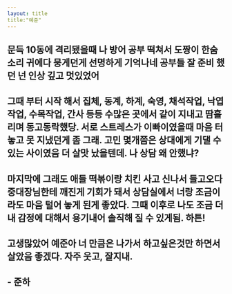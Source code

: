 ```yaml
---
layout: title
title:"예준"
---
```




## 문득 10동에 격리됐을때 나 방어 공부 떡쳐서 도짱이 한숨소리 귀에다 뭉게던게 선명하게 기억나네 공부들 잘 준비 했던 넌 인상 깊고 멋있었어

## 그때 부터 시작 해서 집체, 동계, 하계, 숙영, 채석작업, 낙엽작업, 수목작업, 간사 등등 수많은 곳에서 같이 지내고 땀흘리며 동고동락했당. 서로 스트레스가 이빠이였을때 마음 터 놓고 못 지냈던게 좀 그래. 고민 몇개쯤은 상대에게 기댈 수 있는 사이였음 더 살맛 났을텐데. 나 상담 왜 안했냐?


## 마지막에 그래도 애들 떡볶이랑 치킨 사고 신나서 들고오다 중대장님한테 깨진게 기회가 돼서 상담실에서 너랑 조금이라도 마음 털어 놓게 된게 좋았다. 그때 이후로 나도 조금 더 내 감정에 대해서 용기내어 솔직해 질 수 있게됨. 하튼!
 
## 고생많았어 예준아  너 만큼은 나가서 하고싶은것만 하면서 살았음 좋겠다. 자주 웃고, 잘지내.

##  - 준하
